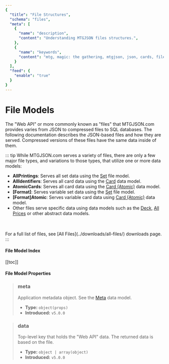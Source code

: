 ```yaml
---
{
  "title": "File Structures",
  "schema": "files",
  "meta": [
    {
      "name": "description",
      "content": "Understanding MTGJSON files structures.",
    },
    {
      "name": "keywords",
      "content": "mtg, magic: the gathering, mtgjson, json, cards, file structures",
    }
  ],
  "feed": {
    "enable": "true"
  }
}
---
```


# File Models

The "Web API" or more commonly known as "files" that MTGJSON.com provides varies from JSON to compressed files to SQL databases. The following documentation describes the JSON-based files and how they are served. Compressed versions of these files have the same data inside of them.

::: tip While MTGJSON.com serves a variety of files, there are only a few major file types, and variations to those types, that utilize one or more data models:
</br>

- **AllPrintings**: Serves all set data using the [Set](/file-models/set/) file model.
- **AllIdentifiers**: Serves all card data using the [Card](/data-models/card/) data model.
- **AtomicCards**: Serves all card data using the [Card (Atomic)](/file-models/card-atomic) data model.
- **[Format]**: Serves variable set data using the [Set](/file-models/set/) file model.
- **[Format]Atomic**: Serves variable card data using [Card (Atomic)](/file-models/card-atomic/) data model.
- Other files serve specific data using data models such as the [Deck](/file-models/deck/), [All Prices](/abstract-models/all-prices/) or other abstract data models.
</br>
</br>
For a full list of files, see [All Files](../downloads/all-files/) downloads page.
:::

#### File Model Index

[[toc]]

#### File Model Properties

> ### meta
> Application metadata object. See the [Meta](/file-models/meta/) data model.  
>
> - **Type:** `object(props)`  
> - **Introduced:** `v5.0.0`  

> ### data
> Top-level key that holds the "Web API" data. The returned data is based on the file.
>
> - **Type:** `object | array(object)`  
> - **Introduced:** `v5.0.0`  
